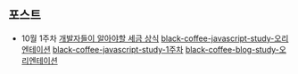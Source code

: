 ## 포스트

- 10월 1주차
[개발자들이 알아야할 세금 상식](https://wani-coding.tistory.com/112)
[black-coffee-javascript-study-오리엔테이션](https://wani-coding.tistory.com/105)
[black-coffee-javascript-study-1주차](https://wani-coding.tistory.com/106)
[black-coffee-blog-study-오리엔테이션](https://wani-coding.tistory.com/108)